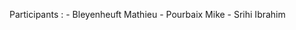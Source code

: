 Participants :  - Bleyenheuft Mathieu 
                - Pourbaix Mike
                - Srihi Ibrahim 